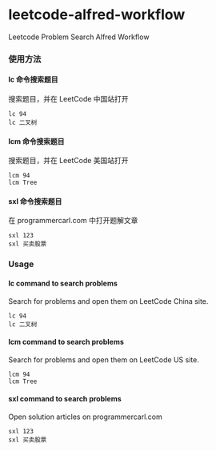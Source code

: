 # leetcode-alfred-workflow
Leetcode Problem Search Alfred Workflow

### 使用方法
#### lc 命令搜索题目
搜索题目，并在 LeetCode 中国站打开
```
lc 94
lc 二叉树
```

#### lcm 命令搜索题目
搜索题目，并在 LeetCode 美国站打开
```
lcm 94
lcm Tree
```

#### sxl 命令搜索题目
在 programmercarl.com 中打开题解文章
```
sxl 123
sxl 买卖股票
```

### Usage
#### lc command to search problems
Search for problems and open them on LeetCode China site.
```
lc 94
lc 二叉树
```

#### lcm command to search problems
Search for problems and open them on LeetCode US site.
```
lcm 94
lcm Tree
```

#### sxl command to search problems
Open solution articles on programmercarl.com
```
sxl 123
sxl 买卖股票
```